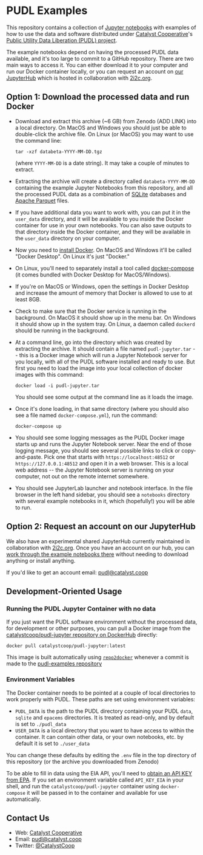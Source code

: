 # PUDL Examples

This repository contains a collection of
[Jupyter notebooks](https://jupyter.org) with examples of how to use the data
and software distributed under [Catalyst Cooperative](https://catalyst.coop)'s
[Public Utility Data Liberation (PUDL) project](https://github.com/catalyst-cooperative/pudl).

The example notebooks depend on having the processed PUDL data available, and
it's too large to commit to a GitHub repository. There are two main ways to
access it. You can either download it to your computer and run our Docker
container locally, or you can request an account on
[our JupyterHub](https://catalyst-cooperative.pilot.2i2c.cloud/) which is
hosted in collaboration with [2i2c.org](https://2i2c.org).

## Option 1: Download the processed data and run Docker
* Download and extract this archive (~6 GB) from Zenodo (ADD LINK) into a
  local directory. On MacOS and Windows you should just be able to double-click
  the archive file. On Linux (or MacOS) you may want to use the command line:
  ```
  tar -xzf databeta-YYYY-MM-DD.tgz
  ```
  (where `YYYY-MM-DD` is a date string). It may take a couple of minutes to
  extract.

* Extracting the archive will create a directory called `databeta-YYYY-MM-DD`
  containing the example Jupyter Notebooks from this repository, and all the
  processed PUDL data as a combination of [SQLite](https://www.sqlite.org)
  databases and [Apache Parquet](https://parquet.apache.org/) files.

* If you have additional data you want to work with, you can put it in the
  `user_data` directory, and it will be available to you inside the Docker
  container for use in your own notebooks. You can also save outputs to that
  directory inside the Docker container, and they will be available in the
  `user_data` directory on your computer.

* Now you need to [install Docker](https://docs.docker.com/get-docker/).
  On MacOS and Windows it'll be called "Docker Desktop". On Linux it's just
  "Docker."

* On Linux, you'll need to separately install a tool called
  [docker-compose](https://docs.docker.com/compose/install/) (it comes
  bundled with Docker Desktop for MacOS/Windows).

* If you're on MacOS or Windows, open the settings in Docker Desktop and
  increase the amount of memory that Docker is allowed to use to at least 8GB.

* Check to make sure that the Docker service is running in the background. On
  MacOS it should show up in the menu bar. On Windows it should show up in the
  system tray. On Linux, a daemon called `dockerd` should be running in the
  background.

* At a command line, go into the directory which was created by extracting the
  archive. It should contain a file named `pudl-jupyter.tar` -- this is 
  a Docker image which will run a Jupyter Notebook server for you locally, with
  all of the PUDL software installed and ready to use. But first you need to
  load the image into your local collection of docker images with this
  command:
  ```
  docker load -i pudl-jupyter.tar
  ```
  You should see some output at the command line as it loads the image.

* Once it's done loading, in that same directory (where you should also see a
  file named `docker-compose.yml`), run the command:
  ```
  docker-compose up
  ```

* You should see some logging messages as the PUDL Docker image starts up and
  runs the Jupyter Notebook server. Near the end of those logging message, you
  should see several possible links to click or copy-and-paste.
  Pick one that starts with `https://localhost:48512` or
  `https://127.0.0.1:48512` and open it in a web browser. This is a local web
  address -- the Jupyter Notebook server is running on your computer, not out
  on the remote internet somewhere.

* You should see JupyterLab launcher and notebook interface. In the file
  browser in the left hand sidebar, you should see a `notebooks` directory with
  several example notebooks in it, which (hopefully!) you will be able to run.

## Option 2: Request an account on our JupyterHub
We also have an experimental shared JupyterHub currently maintained in
collaboration with [2i2c.org](https://2i2c.org). Once you
have an account on our hub, you can
[work through the example notebooks there](https://catalyst-cooperative.pilot.2i2c.cloud/hub/user-redirect/git-pull?repo=https%3A%2F%2Fgithub.com%2Fcatalyst-cooperative%2Fpudl-examples&urlpath=lab%2Ftree%2Fpudl-examples%2Fnotebooks%2F01-pudl-database.ipynb&branch=main) without needing to download anything or install
anything.

If you'd like to get an account email:
[pudl@catalyst.coop](mailto:pudl@catalyst.coop)

## Development-Oriented Usage

### Running the PUDL Jupyter Container with no data
If you just want the PUDL software environment without the processed data, for
development or other purposes, you can pull a Docker image from the
[catalystcoop/pudl-jupyter repository on DockerHub](https://hub.docker.com/r/catalystcoop/pudl-jupyter) directly:
```
docker pull catalystcoop/pudl-jupyter:latest
```
This image is built automatically using
[`repo2docker`](https://github.com/jupyterhub/repo2docker) whenever a commit
is made to the 
[pudl-examples repository](https://github.com/catalyst-cooperative/pudl-examples)

### Environment Variables
The Docker container needs to be pointed at a couple of local directories to
work properly with PUDL. These paths are set using environment variables:
* `PUDL_DATA` is the path to the PUDL directory containing your PUDL
`data`, `sqlite` and `epacems` directories. It is treated as read-only, and by
default is set to `./pudl_data`
* `USER_DATA` is a local directory that you want to have access to
within the container. It can contain other data, or your own notebooks, etc. by
default it is set to `./user_data`

You can change these defaults by editing the `.env` file in the top directory of
this repository (or the archive you downloaded from Zenodo)

To be able to fill in data using the EIA API, you'll need to [obtain an API KEY
from EPA](https://www.eia.gov/opendata/register.php). If you set an environment
variable called `API_KEY_EIA` in your shell, and run the
`catalystcoop/pudl-jupyter` container using `docker-compose` it will be passed
in to the container and available for use automatically.

## Contact Us
* Web: [Catalyst Cooperative](https://catalyst.coop)
* Email: [pudl@catalyst.coop](mailto:pudl@catalyst.coop)
* Twitter: [@CatalystCoop](https://twitter.com/CatalystCoop)
